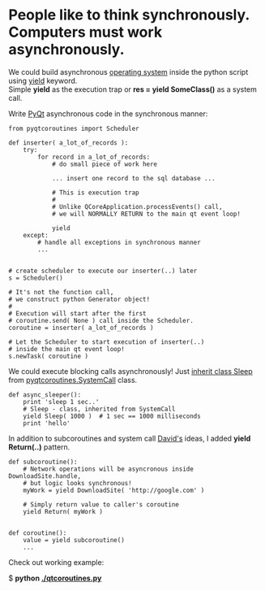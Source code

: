 # People like to think synchronously. Computers must work asynchronously. #

We could build asynchronous [operating system](http://www.dabeaz.com/coroutines/Coroutines.pdf) inside the python script
using [yield](http://stackoverflow.com/questions/231767/the-python-yield-keyword-explained) keyword.  
Simple **yield** as the execution trap or **res = yield SomeClass()** as a system call.

Write [PyQt](http://www.riverbankcomputing.co.uk/software/pyqt/intro) asynchronous code in the synchronous manner:

    from pyqtcoroutines import Scheduler

    def inserter( a_lot_of_records ):
        try:
            for record in a_lot_of_records:
                # do small piece of work here 

                ... insert one record to the sql database ...
    
                # This is execution trap
                #
                # Unlike QCoreApplication.processEvents() call,
                # we will NORMALLY RETURN to the main qt event loop!
    
                yield
        except:
            # handle all exceptions in synchronous manner
            ...
    
    
    # create scheduler to execute our inserter(..) later
    s = Scheduler()

    # It's not the function call, 
    # we construct python Generator object!
    #
    # Execution will start after the first 
    # coroutine.send( None ) call inside the Scheduler.
    coroutine = inserter( a_lot_of_records )

    # Let the Scheduler to start execution of inserter(..) 
    # inside the main qt event loop!
    s.newTask( coroutine )


We could execute blocking calls asynchronously!
Just [inherit class Sleep](http://github.com/ddosoff/pyqtcoroutines/blob/master/qtcoroutines.py#L64) from 
[pyqtcoroutines.SystemCall](http://github.com/ddosoff/pyqtcoroutines/blob/master/qtcoroutines.py#L54) class.

    def async_sleeper():
        print 'sleep 1 sec..'
        # Sleep - class, inherited from SystemCall
        yield Sleep( 1000 )  # 1 sec == 1000 milliseconds
        print 'hello'


In addition to subcoroutines and system call [David's](http://www.dabeaz.com/coroutines/) ideas,
I added **yield Return(..)** pattern.


    def subcoroutine():
        # Network operations will be asyncronous inside DownloadSite.handle, 
        # but logic looks synchronous!
        myWork = yield DownloadSite( 'http://google.com' )

        # Simply return value to caller's coroutine
        yield Return( myWork )
    
    
    def coroutine():
        value = yield subcoroutine()
        ...


Check out working example:

$ **python [./qtcoroutines.py](http://github.com/ddosoff/pyqtcoroutines/blob/master/qtcoroutines.py#L252)**
